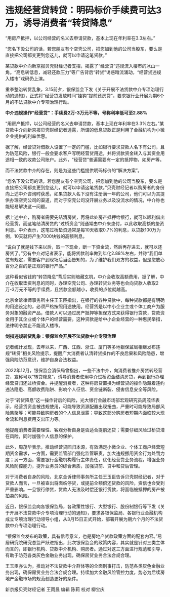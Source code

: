 # 违规经营贷转贷：明码标价手续费可达3万，诱导消费者“转贷降息”

“用房产抵押，以公司经营的名义去申请贷款，基本上现在年利率在3.3左右。”

“您名下没公司的话，若您朋友有个空壳公司，把您加到他的公司当股东，要么是直接把公司都变更到您这儿，就可以申请这笔贷款。”

某贷款中介向新京报贝壳财经记者支招，揭露了“经营贷”违规流入楼市的冰山一角。“高息转低息，减轻还款压力”等广告背后“转贷”诱惑暗流涌动，“经营贷违规入楼市”戏码仍上演。

重拳整治转贷乱象，3.15前夕，银保监会下发《关于开展不法贷款中介专项治理行动的通知》，正式将“经营贷发放时间”挂钩“提前还房贷”，要求银行业开展为期6个月的不法贷款中介专项治理行动。

**中介违规操作“经营贷”：手续费2万-3万元不等，号称利率低可至2.88%**

“用房产抵押，以公司经营的名义去申请贷款，基本上现在年利率在3.3%左右。”某贷款中介向新京报贝壳财经记者透露，所谓的低息贷款正是利用了金融机构为小微企业提供的利率优惠。

据了解，经营贷对借款人设置了一定的门槛，比如银行要求贷款人名下有公司，且为防范风险，银行一般会要求客户写明经营贷用途，并将贷款资金转入与其资金用途相一致的收款公司账户。此外，“经营贷”普遍需要有一定的抵押物，如房产等。

而不法贷款中介的存在，则是为这些门槛提供明码标价的“解决方案”。

“您名下没公司的话，若您朋友有个空壳公司，把您加到他的公司当股东，要么是直接把公司都变更到您这儿，就可以申请这笔贷款。”贝壳财经记者以购房者的身份向上述中介咨询时获悉，如果贷款人名下没有注册满一年的公司，他们可以为其提供办理空壳公司的渠道，而对于空壳公司没开展业务以及没流水的情况，中介称也能轻易解决这一问题。

据上述中介，购房者需要先结清房贷，再将此处房产抵押给银行，就可以顺利借出经营贷。而这笔结清房贷的“过桥资金”则通常由中介来垫付，以此收取高额的垫资利息。中介表示，这笔过桥垫资通常是每10天收取0.7%的利息，以贷款100万为例，10天就将产生7000块钱的高额利息。

“说白了就是钱下来以后，取一下现金，断一下资金流，然后再存进去，就可以还房贷了。”另有中介对记者表示，能将贷款利率做到年化2.88%左右，并称“我们单位有规定，需要客户到现场后当面告知的，为了维护我们双方的权益，但是您放心百分之百的是正规的银行产品。”

这种看似省钱的“转贷降息”背后实则暗藏玄机，中介会收取高额费用，据了解，中介在收取垫资利息的同时，办理空壳公司、办理转贷业务等也会向贷款人收取2万-3万元不等的手续费，且贷款金额越小，收费的点位就越高。

北京金诉律师事务所主任王玉臣指出，在银行的各种贷款中，每种贷款都是有明确的用途设定的，必须严格按照用途使用。经营贷是以中小企业主或个体工商户为服务对象的融资产品，借款人可以通过房产抵押等担保方式来获得银行贷款，贷款资金用于其企业或个体户的经营需要。这种贷款是给中小企业经营的一种惠民举措，法律明令禁止不能流入楼市。

**剑指违规转贷乱象：银保监会开展不法贷款中介专项治理**

记者统计发现，去年以来，广西、江西、浙江、厦门等多地银保监局相继发布违规“转贷”相关风险提示，提醒广大消费者认清转贷操作的不良后果和风险隐患，增强风险防范意识，维护自身合法权益。

2022年12月，银保监会消保局曾指出，一些不法中介，向消费者推介房贷转经营贷，宣称可以“转贷降息”，诱导消费者使用中介过桥资金结清房贷，再到银行办理经营贷归还过桥资金。并提醒消费者，这种将房贷置换为经营贷的操作隐藏着违约违法隐患、高额收费陷阱、影响个人征信、资金链断裂、侵害信息安全等风险。

对于“转贷降息”这一操作背后的风险，光大银行金融市场部宏观研究员周茂华表示，经营贷资金被违规使用，可能导致资源配置出现扭曲，严重时可能导致局部风险集聚等；可能导致购房者的个人信息泄露；导致这部分购房者短期内面临较大现金流和利息费用支出压力等。

他提醒消费者需要理性、客观分析自身是否适合提前还贷；需要仔细风险过桥贷潜在风险，同时加强个人信息的保护。

此外，周茂华表示，推动经营贷回归本源，有效满足小微企业、个体工商户经营短期资金需求，一方面，需要监管部门强化监管职责，加大违规挪用资金行为处罚力度；另一方面，需要银行金融机构履行主体责任，优化经营贷业务流程，增强业务风险防控能力，提升业务员的综合素质，加强贷前、贷中和贷后管理。

对于消费者自身的风险，北京金诉律师事务所主任王玉臣告诉贝壳财经记者，对于贷款人而言，一旦被查出将面临停贷，或提前全额偿还贷款的风险，资信也会受到严重影响。一旦银行停贷，贷款人无法及时偿还银行贷款，将面临被抵押的房产被拍卖的风险。

近日，银保监会向各银保监局，各政策性银行、大型银行、股份制银行等下发《关于开展不法贷款中介专项治理行动的通知》，要求各银保监局、各银行业金融机构成立专项治理行动领导小组，从3月15日正式开始，部署开展为期六个月的不法贷款中介专项治理行动。

“银保监会发布的政策，具有信号意义，也是房地产贷款政策方面的配套内容。”易居研究院研究总监严跃进指出，此次银保监会的政策内容，其实就是针对三类主体而言的，即银行机构、贷款中介机构、购房者。通过对这三方面进行规范和引导，有助于防范各类灰色金融业务出现，确保房贷业务合法合规合理。

王玉臣亦认为，推动对不法贷款中介群体等的全面刑事打击，防范各类灰色金融业务出现，确保房贷业务合法合规合理。持续加大金融风险管控力度，势必为后续房地产金融市场的规范创造更好的条件。

新京报贝壳财经记者 王雨晨 编辑 陈莉 校对 柳宝庆

